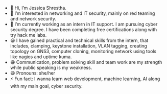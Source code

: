 - 👋 Hi, I’m Jessica Shrestha.
- 👀 I’m interested in networking and IT security, mainly on red teaming and network security.
- 🌱 I’m currently working as an intern in IT support. I am pursuing cyber security degree. I have been completing free certifications along with try hack me labs.
- 😀 I have gained practical and technical skills from the intern, that includes, clamping, keystone installation, VLAN tagging, creating topology on GNS3, computer cloning, monitoring network using tools like nagios and uptime kuma.
- 😁 Communication, problem solving skill and team work are my strength while public speaking is my weakness.
- 😄 Pronouns: she/her
- ⚡ Fun fact: I wanna learn web development, machine learning, AI along with my main goal, cyber security.

<!---
jesi964/jesi964 is a ✨ special ✨ repository because its `README.md` (this file) appears on your GitHub profile.
You can click the Preview link to take a look at your changes.
--->

